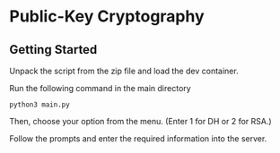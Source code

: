 # Public-Key Cryptography

## Getting Started

Unpack the script from the zip file and load the dev container.

Run the following command in the main directory

```
python3 main.py
```

Then, choose your option from the menu. (Enter 1 for DH or 2 for RSA.)

Follow the prompts and enter the required information into the server.